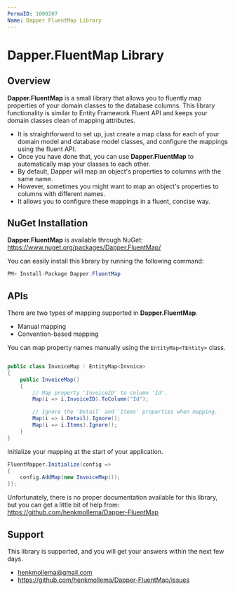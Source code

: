 ```yaml
---
PermaID: 1000207
Name: Dapper FluentMap Library
---
```


# Dapper.FluentMap Library

## Overview

**Dapper.FluentMap** is a small library that allows you to fluently map properties of your domain classes to the database columns. This library functionality is similar to Entity Framework Fluent API and keeps your domain classes clean of mapping attributes.

 - It is straightforward to set up, just create a map class for each of your domain model and database model classes, and configure the mappings using the fluent API. 
 - Once you have done that, you can use **Dapper.FluentMap** to automatically map your classes to each other.
 - By default, Dapper will map an object's properties to columns with the same name. 
 - However, sometimes you might want to map an object's properties to columns with different names. 
 - It allows you to configure these mappings in a fluent, concise way.

## NuGet Installation

**Dapper.FluentMap** is available through NuGet: <a href="https://www.nuget.org/packages/Dapper.FluentMap/" target="_blank">https://www.nuget.org/packages/Dapper.FluentMap/</a>

You can easily install this library by running the following command:

```csharp
PM> Install-Package Dapper.FluentMap
```

## APIs

There are two types of mapping supported in **Dapper.FluentMap**.

- Manual mapping
- Convention-based mapping

You can map property names manually using the `EntityMap<TEntity>` class.

```csharp

public class InvoiceMap : EntityMap<Invoice>
{
    public InvoiceMap()
    {
        // Map property 'InvoiceID' to column 'Id'.
        Map(i => i.InvoiceID).ToColumn("Id");

        // Ignore the 'Detail' and 'Items' properties when mapping.
        Map(i => i.Detail).Ignore();
        Map(i => i.Items).Ignore();
    }
}

```

Initialize your mapping at the start of your application.

```csharp
FluentMapper.Initialize(config =>
{
    config.AddMap(new InvoiceMap());
});
```

Unfortunately, there is no proper documentation available for this library, but you can get a little bit of help from: <a href="https://github.com/henkmollema/Dapper-FluentMap" target="_blank">https://github.com/henkmollema/Dapper-FluentMap</a>

## Support

This library is supported, and you will get your answers within the next few days. 

- henkmollema@gmail.com
- <a href="https://github.com/henkmollema/Dapper-FluentMap/issues">https://github.com/henkmollema/Dapper-FluentMap/issues</a>
